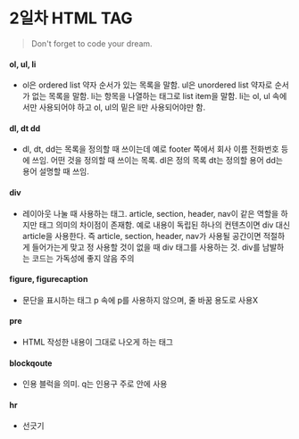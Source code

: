 # 2일차 HTML TAG

> Don't forget to code your dream.

#### ol, ul, li

- ol은 ordered list 약자 순서가 있는 목록을 말함. ul은 unordered list 약자로 순서가 없는 목록을 말함. li는 항목을 나열하는 태그로 list item을 말함. li는 ol, ul 속에서만 사용되어야 하고 ol, ul의 밑은 li만 사용되어야만 함.

#### dl, dt dd

- dl, dt, dd는 목록을 정의할 때 쓰이는데 예로 footer 쪽에서 회사 이름 전화번호 등에 쓰임. 어떤 것을 정의할 때 쓰이는 목록. dl은 정의 목록 dt는 정의할 용어 dd는 용어 설명할 때 쓰임.

#### div

- 레이아웃 나눌 때 사용하는 태그. article, section, header, nav이 같은 역할을 하지만 태그 의미의 차이점이 존재함. 예로 내용이 독립된 하나의 컨텐츠이면 div 대신 article을 사용한다. 즉 article, section, header, nav가 사용될 공간이면 적절하게 들어가는게 맞고 정 사용할 것이 없을 때 div 태그를 사용하는 것. div를 남발하는 코드는 가독성에 좋지 않음 주의

#### figure, figurecaption

- 문단을 표시하는 태그 p 속에 p를 사용하지 않으며, 줄 바꿈 용도로 사용X

#### pre

- HTML 작성한 내용이 그대로 나오게 하는 태그

#### blockqoute

- 인용 블럭을 의미. q는 인용구 주로 안에 사용

#### hr

- 선긋기
